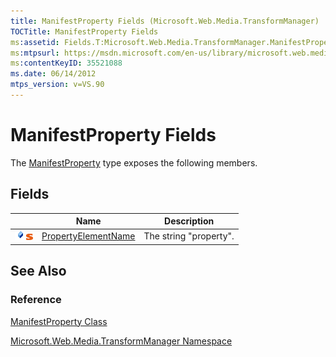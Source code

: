 ```yaml
---
title: ManifestProperty Fields (Microsoft.Web.Media.TransformManager)
TOCTitle: ManifestProperty Fields
ms:assetid: Fields.T:Microsoft.Web.Media.TransformManager.ManifestProperty
ms:mtpsurl: https://msdn.microsoft.com/en-us/library/microsoft.web.media.transformmanager.manifestproperty_fields(v=VS.90)
ms:contentKeyID: 35521088
ms.date: 06/14/2012
mtps_version: v=VS.90
---
```


# ManifestProperty Fields

The [ManifestProperty](manifestproperty-class-microsoft-web-media-transformmanager.md) type exposes the following members.

## Fields

||Name|Description|
|--- |--- |--- |
|![Public field](images/Hh125771.pubfield(en-us,VS.90).gif "Public field")![Static member](images/Hh125771.static(en-us,VS.90).gif "Static member")|[PropertyElementName](manifestproperty-propertyelementname-field-microsoft-web-media-transformmanager.md)|The string "property".|


## See Also

### Reference

[ManifestProperty Class](manifestproperty-class-microsoft-web-media-transformmanager.md)

[Microsoft.Web.Media.TransformManager Namespace](microsoft-web-media-transformmanager-namespace.md)

